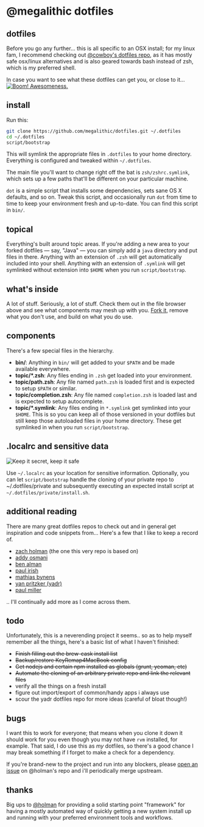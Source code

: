 # @megalithic dotfiles

## dotfiles

Before you go any further... this is all specific to an OSX install; for my linux fam,
I recommend checking out [@cowboy's dotfiles repo](https://github.com/cowboy/dotfiles), as it has mostly safe
osx/linux alternatives and is also geared towards bash instead of zsh, which is
my preferred shell.

In case you want to see what these dotfiles can get you, or close to it...
[![Boom!  Awesomeness.](http://cl.ly/image/1d2J0G053I0C/image_large.png)](http://cl.ly/image/1v461h0r3w1l "Bigger++")

## install

Run this:

```sh
git clone https://github.com/megalithic/dotfiles.git ~/.dotfiles
cd ~/.dotfiles
script/bootstrap
```

This will symlink the appropriate files in `.dotfiles` to your home directory.
Everything is configured and tweaked within `~/.dotfiles`.

The main file you'll want to change right off the bat is `zsh/zshrc.symlink`,
which sets up a few paths that'll be different on your particular machine.

`dot` is a simple script that installs some dependencies, sets sane OS X
defaults, and so on. Tweak this script, and occasionally run `dot` from
time to time to keep your environment fresh and up-to-date. You can find
this script in `bin/`.

## topical

Everything's built around topic areas. If you're adding a new area to your
forked dotfiles — say, "Java" — you can simply add a `java` directory and put
files in there. Anything with an extension of `.zsh` will get automatically
included into your shell. Anything with an extension of `.symlink` will get
symlinked without extension into `$HOME` when you run `script/bootstrap`.

## what's inside

A lot of stuff. Seriously, a lot of stuff. Check them out in the file browser
above and see what components may mesh up with you.
[Fork it](https://github.com/megalithic/dotfiles/fork), remove what you don't
use, and build on what you do use.

## components

There's a few special files in the hierarchy.

- **bin/**: Anything in `bin/` will get added to your `$PATH` and be made
  available everywhere.
- **topic/\*.zsh**: Any files ending in `.zsh` get loaded into your
  environment.
- **topic/path.zsh**: Any file named `path.zsh` is loaded first and is
  expected to setup `$PATH` or similar.
- **topic/completion.zsh**: Any file named `completion.zsh` is loaded
  last and is expected to setup autocomplete.
- **topic/\*.symlink**: Any files ending in `*.symlink` get symlinked into
  your `$HOME`. This is so you can keep all of those versioned in your dotfiles
  but still keep those autoloaded files in your home directory. These get
  symlinked in when you run `script/bootstrap`.

## .localrc and sensitive data
![Keep it secret, keep it safe](http://i.qkme.me/3ppbat.jpg)

Use `~/.localrc` as your location for sensitive information. Optionally, you
can let `script/bootstrap` handle the cloning of your private repo to
~/.dotfiles/private and subsequently executing an expected install script at
`~/.dotfiles/private/install.sh`.

## additional reading

There are many great dotfiles repos to check out and in general get inspiration
and code snippets from... Here's a few that I like to keep a record of.

- [zach holman](https://github.com/holman/dotfiles/) (the one this very repo is
based on)
- [addy osmani](https://github.com/addyosmani/dotfiles/)
- [ben alman](https://github.com/cowboy/dotfiles/)
- [paul irish](https://github.com/paulirish/dotfiles)
- [mathias bynens](https://github.com/mathiasbynens/dotfiles)
- [yan pritzker (yadr)](https://github.com/skwp/dotfiles)
- [paul miller](https://github.com/paulmillr/dotfiles)

.. I'll continually add more as I come across them.

## todo

Unfortunately, this is a neverending project it seems.. so as to help myself
remember all the things, here's a basic list of what I haven't finished:

- ~~Finish filling out the brew-cask install list~~
- ~~Backup/restore KeyRemap4MacBook config~~
- ~~Get nodejs and certain npm installed as globals (grunt, yeoman, etc)~~
- ~~Automate the cloning of an arbitrary private repo and link the relevant files~~
- verify all the things on a fresh install
- figure out import/export of common/handy apps i always use
- scour the yadr dotfiles repo for more ideas (careful of bloat though!)

## bugs

I want this to work for everyone; that means when you clone it down it should
work for you even though you may not have `rvm` installed, for example. That
said, I do use this as *my* dotfiles, so there's a good chance I may break
something if I forget to make a check for a dependency.

If you're brand-new to the project and run into any blockers, please
[open an issue](https://github.com/holman/dotfiles/issues) on @holman's repo
and i'll periodically merge upstream.

## thanks

Big ups to [@holman](https://github.com/holman/dotfiles) for providing
a solid starting point "framework" for having a mostly automated way of quickly
getting a new system install up and running with your preferred environment
tools and workflows.
